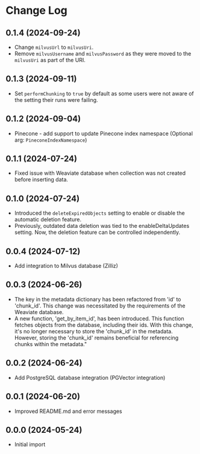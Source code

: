 # Change Log

## 0.1.4 (2024-09-24)

- Change `milvusUrl` to `milvusUri`. 
- Remove `milvusUsername` and `milvusPassword` as they were moved to the `milvusUri` as part of the URI.

## 0.1.3 (2024-09-11)

- Set `performChunking` to `true` by default as some users were not aware of the setting their runs were failing.

## 0.1.2 (2024-09-04)

- Pinecone - add support to update Pinecone index namespace (Optional arg: `PineconeIndexNamespace`)

## 0.1.1 (2024-07-24)

- Fixed issue with Weaviate database when collection was not created before inserting data.

## 0.1.0 (2024-07-24)

- Introduced the `deleteExpiredObjects` setting to enable or disable the automatic deletion feature.
- Previously, outdated data deletion was tied to the enableDeltaUpdates setting. Now, the deletion feature can be controlled independently.

## 0.0.4 (2024-07-12)

- Add integration to Milvus database (Zilliz)

## 0.0.3 (2024-06-26)

- The key in the metadata dictionary has been refactored from 'id' to 'chunk_id'. This change was necessitated by the requirements of the Weaviate database.
- A new function, 'get_by_item_id', has been introduced. This function fetches objects from the database, including their ids. With this change, it's no longer necessary to store the 'chunk_id' in the metadata. However, storing the 'chunk_id' remains beneficial for referencing chunks within the metadata."

## 0.0.2 (2024-06-24)
- Add PostgreSQL database integration (PGVector integration)

## 0.0.1 (2024-06-20)
- Improved README.md and error messages
 
## 0.0.0 (2024-05-24)
- Initial import
